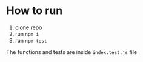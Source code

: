 # How to run

1. clone repo
2. run `npm i`
3. run `npm test`

The functions and tests are inside `index.test.js` file
